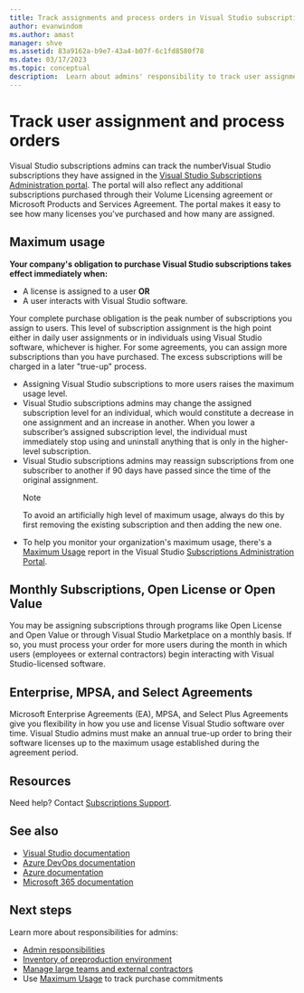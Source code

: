 ```yaml
---
title: Track assignments and process orders in Visual Studio subscriptions | Visual Studio Marketplace
author: evanwindom
ms.author: amast
manager: shve
ms.assetid: 83a9162a-b9e7-43a4-b07f-6c1fd8580f78
ms.date: 03/17/2023
ms.topic: conceptual
description:  Learn about admins' responsibility to track user assignments and process orders.
---
```


# Track user assignment and process orders

Visual Studio subscriptions admins can track the numberVisual Studio subscriptions they have assigned in the [Visual Studio Subscriptions Administration portal](https://manage.visualstudio.com).  The portal will also reflect any additional subscriptions purchased through their Volume Licensing agreement or Microsoft Products and Services Agreement.  The portal makes it easy to see how many licenses you've purchased and how many are assigned. 

## Maximum usage

**Your company's obligation to purchase Visual Studio subscriptions takes effect immediately when:**
+ A license is assigned to a user **OR**
+ A user interacts with Visual Studio software.

Your complete purchase obligation is the peak number of subscriptions you assign to users. This level of subscription assignment is the high point either in daily user assignments or in individuals using Visual Studio software, whichever is higher.  For some agreements, you can assign more subscriptions than you have purchased.  The excess subscriptions will be charged in a later "true-up" process. 

+ Assigning Visual Studio subscriptions to more users raises the maximum usage level.  
+ Visual Studio subscriptions admins may change the assigned subscription level for an individual, which would constitute a decrease in one assignment and an increase in another. When you lower a subscriber’s assigned subscription level, the individual must immediately stop using and uninstall anything that is only in the higher-level subscription. 
+ Visual Studio subscriptions admins may reassign subscriptions from one subscriber to another if 90 days have passed since the time of the original assignment. 
    > [!NOTE]
    > To avoid an artificially high level of maximum usage, always do this by first removing the existing subscription and then adding the new one. 
+ To help you monitor your organization's maximum usage, there's a [Maximum Usage](maximum-usage.md) report in the Visual Studio [Subscriptions Administration Portal](https://manage.visualstudio.com). 

## Monthly Subscriptions, Open License or Open Value

You may be assigning subscriptions through programs like Open License and Open Value or through Visual Studio Marketplace on a monthly basis. If so, you must process your order for more users during the month in which users (employees or external contractors) begin interacting with Visual Studio-licensed software.

## Enterprise, MPSA, and Select Agreements

Microsoft Enterprise Agreements (EA), MPSA, and Select Plus Agreements give you flexibility in how you use and license Visual Studio software over time. Visual Studio admins must make an annual true-up order to bring their software licenses up to the maximum usage established during the agreement period.

## Resources

Need help?  Contact [Subscriptions Support](https://aka.ms/vsadminhelp).

## See also

+ [Visual Studio documentation](/visualstudio/)
+ [Azure DevOps documentation](/azure/devops/)
+ [Azure documentation](/azure/)
+ [Microsoft 365 documentation](/microsoft-365/)

## Next steps

Learn more about responsibilities for admins:
+ [Admin responsibilities](admin-responsibilities.md)
+ [Inventory of preproduction environment](admin-inventory.md)
+ [Manage large teams and external contractors](manage-teams.md)
+ Use [Maximum Usage](maximum-usage.md) to track purchase commitments